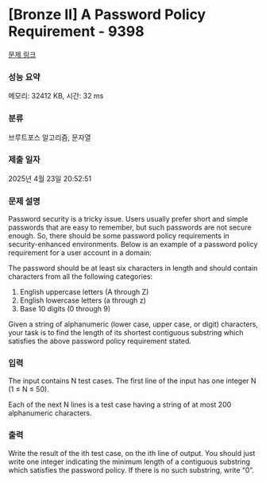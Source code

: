 # [Bronze II] A Password Policy Requirement - 9398 

[문제 링크](https://www.acmicpc.net/problem/9398) 

### 성능 요약

메모리: 32412 KB, 시간: 32 ms

### 분류

브루트포스 알고리즘, 문자열

### 제출 일자

2025년 4월 23일 20:52:51

### 문제 설명

<p>Password security is a tricky issue. Users usually prefer short and simple passwords that are easy to remember, but such passwords are not secure enough. So, there should be some password policy requirements in security-enhanced environments. Below is an example of a password policy requirement for a user account in a domain:</p>

<p>The password should be at least six characters in length and should contain characters from all the following categories:</p>

<ol>
	<li>English uppercase letters (A through Z)</li>
	<li>English lowercase letters (a through z)</li>
	<li>Base 10 digits (0 through 9)</li>
</ol>

<p>Given a string of alphanumeric (lower case, upper case, or digit) characters, your task is to find the length of its shortest contiguous substring which satisfies the above password policy requirement stated. </p>

### 입력 

 <p>The input contains N test cases. The first line of the input has one integer N (1 ≤ N ≤ 50).</p>

<p>Each of the next N lines is a test case having a string of at most 200 alphanumeric characters.</p>

### 출력 

 <p>Write the result of the ith test case, on the ith line of output. You should just write one integer indicating the minimum length of a contiguous substring which satisfies the password policy. If there is no such substring, write “0”.</p>

